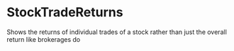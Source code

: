 # StockTradeReturns
Shows the returns of individual trades of a stock rather than just the overall return like brokerages do
